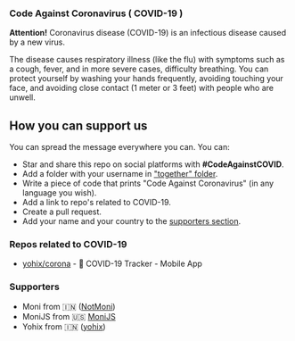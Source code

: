 ### Code Against Coronavirus ( COVID-19 )

**Attention!** Coronavirus disease (COVID-19) is an infectious disease caused by a new virus.

The disease causes respiratory illness (like the flu) with symptoms such as a cough, fever, and in more severe cases, difficulty breathing. You can protect yourself by washing your hands frequently, avoiding touching your face, and avoiding close contact (1 meter or 3 feet) with people who are unwell.

## How you can support us

You can spread the message everywhere you can. You can:

-   Star and share this repo on social platforms with **#CodeAgainstCOVID**.
-   Add a folder with your username in ["together" folder](/together).
-   Write a piece of code that prints "Code Against Coronavirus" (in any language you wish).
- Add a link to repo's related to COVID-19.
-   Create a pull request.
-   Add your name and your country to the [supporters section](https://github.com/NotMoni/code-against-coronavirus#Supporters).

### Repos related to COVID-19

- [yohix/corona](https://github.com/yohix/corona) - 🦠 COVID-19 Tracker - Mobile App

### Supporters

- Moni from 🇮🇳 ([NotMoni](https://github.com/NotMoni))
- MoniJS from 🇺🇸 [MoniJS](https://github.com/MoniJS)
- Yohix from 🇮🇳 ([yohix](https://github.com/yohix))
